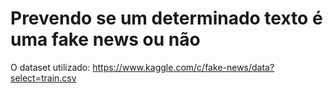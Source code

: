 # Prevendo se um determinado texto é uma fake news ou não
O dataset utilizado: https://www.kaggle.com/c/fake-news/data?select=train.csv
